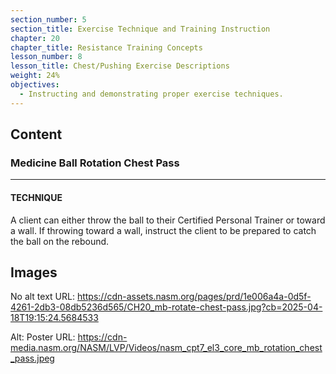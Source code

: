 ```yaml
---
section_number: 5
section_title: Exercise Technique and Training Instruction
chapter: 20
chapter_title: Resistance Training Concepts
lesson_number: 8
lesson_title: Chest/Pushing Exercise Descriptions
weight: 24%
objectives:
  - Instructing and demonstrating proper exercise techniques.
---
```


## Content
### Medicine Ball Rotation Chest Pass

---

#### TECHNIQUE

A client can either throw the ball to their Certified Personal Trainer or toward a wall. If throwing toward a wall, instruct the client to be prepared to catch the ball on the rebound.

## Images

No alt text
URL: https://cdn-assets.nasm.org/pages/prd/1e006a4a-0d5f-4261-2db3-08db5236d565/CH20_mb-rotate-chest-pass.jpg?cb=2025-04-18T19:15:24.5684533

Alt: Poster
URL: https://cdn-media.nasm.org/NASM/LVP/Videos/nasm_cpt7_el3_core_mb_rotation_chest_pass.jpeg